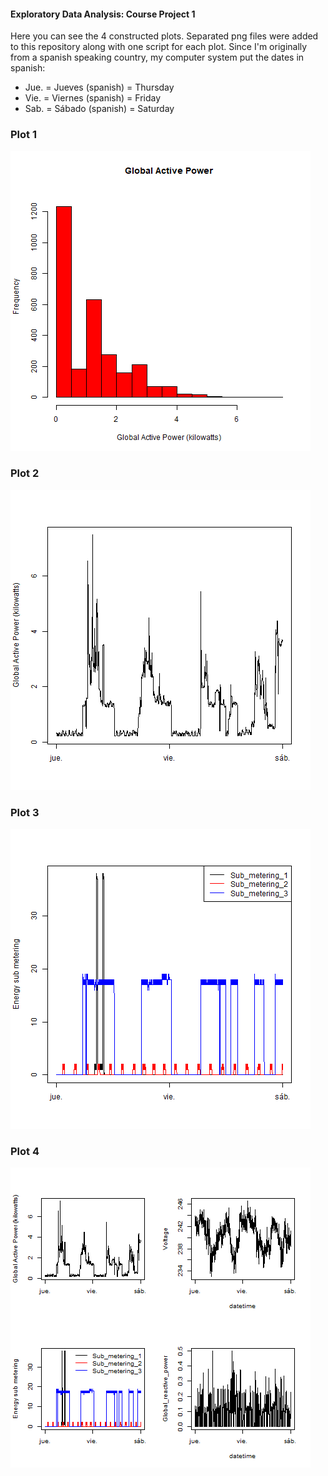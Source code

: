 #### Exploratory Data Analysis: Course Project 1 ####

Here you can see the 4 constructed plots. Separated png files were added to this repository along with one script for each plot. Since I'm originally from a spanish speaking country, my computer system put the dates in spanish:

* Jue. = Jueves (spanish) = Thursday
* Vie. = Viernes (spanish) = Friday
* Sab. = Sábado (spanish) = Saturday

### Plot 1


![plot of chunk unnamed-chunk-2](plot1.png) 


### Plot 2

![plot of chunk unnamed-chunk-3](plot2.png) 


### Plot 3

![plot of chunk unnamed-chunk-4](plot3.png) 


### Plot 4

![plot of chunk unnamed-chunk-5](plot4.png) 

